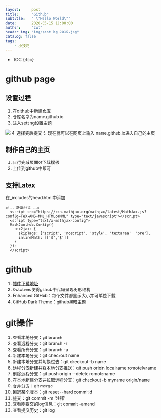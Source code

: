 ```yaml
---
layout:     post
title:      "Github"
subtitle:   " \"Hello World\""
date:       2020-05-15 18:00:00
author:     "zwt"
header-img: "img/post-bg-2015.jpg"
catalog: false
tags:
    - 小技巧
---
```

* TOC
{:toc}
# github page
## 设置过程
1. 在github中新建仓库
2. 仓库名字为name.github.io
3. 进入setting设置主题

![](https://zwt0204.github.io//img/gitpage.jpg)
4. 选择完后提交
5. 现在就可以在网页上输入 name.github.io进入自己的主页

## 制作自己的主页
1. 自行完成页面or下载模板
2. 上传到github中即可

## 支持Latex
在_includes的head.html中添加
```
<!-- 数学公式 -->
  <script src="https://cdn.mathjax.org/mathjax/latest/MathJax.js?config=TeX-AMS-MML_HTMLorMML" type="text/javascript"></script>
  <script type="text/x-mathjax-config">
  MathJax.Hub.Config({
    tex2jax: {
      skipTags: ['script', 'noscript', 'style', 'textarea', 'pre'],
      inlineMath: [['$','$']]
    }
  });
  </script>
```
# github

1. [插件下载地址](https://crxdl.com/)
2. Octotree:使得github中代码呈现树形结构
3. Enhanced GitHub：每个文件都显示大小并可单独下载
4. GitHub Dark Theme：github黑暗主题

# git操作
1. 查看本地分支：git branch​
2. 查看远程分支：git branch -r​
3. 查看所有分支：git branch -a​
4. 新建本地分支：git checkout name​
5. 新建本地分支并切换过去：git checkout -b name​
6. 远程分支新建并将本地分支推送：git push origin localname:romotelyname​
7. 删除远程分支：git push origin --delete romotename​
8. 在本地新建分支并拉取远程分支：git checkout -b myname origin/name​
9. 合并分支：git merge​
10. 回退某个版本：git reset --hard commitid​
11. 提交：git commit -m '注释'​
12. 查看刚提交的log信息：git commit -amend​
13. 查看提交历史：git log​



























